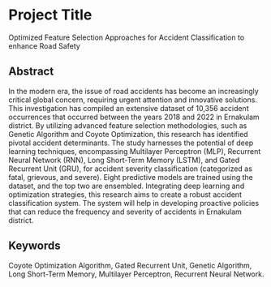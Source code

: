 # Project Title

Optimized Feature Selection Approaches for Accident Classification to enhance Road Safety

## Abstract

In the modern era, the issue of road accidents has become an increasingly critical global concern, requiring urgent attention and innovative solutions. This investigation has compiled an extensive dataset of 10,356 accident occurrences that occurred between the years 2018 and 2022 in Ernakulam district. By utilizing advanced feature selection methodologies, such as Genetic Algorithm and Coyote Optimization, this research has identified pivotal accident determinants. The study harnesses the potential of deep learning techniques, encompassing Multilayer Perceptron (MLP), Recurrent Neural Network (RNN), Long Short-Term Memory (LSTM), and Gated Recurrent Unit (GRU), for accident severity classification (categorized as fatal, grievous, and severe). Eight predictive models are trained using the dataset, and the top two are ensembled. Integrating deep learning and optimization strategies, this research aims to create a robust accident classification system. The system will help in developing proactive policies that can reduce the frequency and severity of accidents in Ernakulam district.

## Keywords

Coyote Optimization Algorithm, Gated Recurrent Unit, Genetic Algorithm, Long Short-Term Memory, Multilayer Perceptron, Recurrent Neural Network.
  
